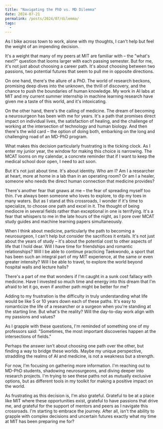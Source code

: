```yaml
---
title: "Navigating the PhD vs. MD Dilemma"
date: 2024-07-21
permalink: /posts/2024/07/dilemma/
tags:
  - 
---
```


As I bike across town to work, alone with my thoughts, I can't help but feel the weight of an impending decision. 

It's a weight that many of my peers at MIT are familiar with – the "what's next?" question that looms larger with each passing semester. But for me, it's not just about choosing a career path. It's about choosing between two passions, two potential futures that seem to pull me in opposite directions.

On one hand, there's the allure of a PhD. The world of research beckons, promising deep dives into the unknown, the thrill of discovery, and the chance to push the boundaries of human knowledge. My work in AI labs at MIT and my current summer internship in machine learning research have given me a taste of this world, and it's intoxicating.

On the other hand, there's the calling of medicine. The dream of becoming a neurosurgeon has been with me for years. It's a path that promises direct impact on individual lives, the satisfaction of healing, and the challenge of working at the intersection of technology and human biology. And then there's the wild card – the option of doing both, embarking on the long and challenging road of an MD-PhD program.

What makes this decision particularly frustrating is the ticking clock. As I enter my junior year, the window for making this choice is narrowing. The MCAT looms on my calendar, a concrete reminder that if I want to keep the medical school door open, I need to act soon.

But it's not just about time. It's about identity. Who am I? Am I a researcher at heart, more at home in a lab than in an operating room? Or am I a healer, someone who needs the direct human connection that medicine provides?

There's another fear that gnaws at me – the fear of spreading myself too thin. I've always been someone who loves to explore, to dip my toes in many waters. But as I stand at this crossroads, I wonder if it's time to specialize, to choose one path and excel in it. The thought of being mediocre in several fields rather than exceptional in one is terrifying. It's a fear that whispers to me in the late hours of the night, as I pore over MCAT study guides and machine learning papers simultaneously.

When I think about medicine, particularly the path to becoming a neurosurgeon, I can't help but consider the sacrifices it entails. It's not just about the years of study – it's about the potential cost to other aspects of life that I hold dear. Will I have time for friendships and romantic relationships? Will I be able to continue practicing Taekwondo, a sport that has been such an integral part of my MIT experience, at the same or even greater intensity? Will I be able to travel, to explore the world beyond hospital walls and lecture halls?

There's a part of me that wonders if I'm caught in a sunk cost fallacy with medicine. Have I invested so much time and energy into this dream that I'm afraid to let it go, even if another path might be better for me?

Adding to my frustration is the difficulty in truly understanding what life would be like 5 or 10 years down each of these paths. It's easy to romanticize the life of a researcher or a surgeon when you're standing at the starting line. But what's the reality? Will the day-to-day work align with my passions and values?

As I grapple with these questions, I'm reminded of something one of my professors said: "Sometimes, the most important discoveries happen at the intersections of fields."

Perhaps the answer isn't about choosing one path over the other, but finding a way to bridge these worlds. Maybe my unique perspective, straddling the realms of AI and medicine, is not a weakness but a strength.

For now, I'm focusing on gathering more information. I'm reaching out to MD-PhD students, shadowing neurosurgeons, and diving deeper into research projects. I'm trying to see these paths not as mutually exclusive options, but as different tools in my toolkit for making a positive impact on the world.

As frustrating as this decision is, I'm also grateful. Grateful to be at a place like MIT where these opportunities exist, grateful to have passions that drive me, and grateful for the support of mentors and peers as I navigate this crossroads. I'm starting to embrace the journey. After all, isn't the ability to grapple with complex decisions and uncertain futures exactly what my time at MIT has been preparing me for?
